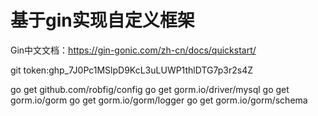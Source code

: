 # 基于gin实现自定义框架
Gin中文文档：https://gin-gonic.com/zh-cn/docs/quickstart/

git token: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

go get github.com/robfig/config
go get gorm.io/driver/mysql
go get gorm.io/gorm
go get gorm.io/gorm/logger
go get gorm.io/gorm/schema